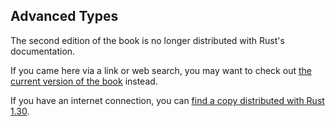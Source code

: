 ## Advanced Types

The second edition of the book is no longer distributed with Rust's documentation.

If you came here via a link or web search, you may want to check out [the current version of the book](../ch19-04-advanced-types.html) instead.

If you have an internet connection, you can [find a copy distributed with Rust 1.30](https://doc.rust-lang.org/1.30.0/book/second-edition/ch19-04-advanced-types.html).
